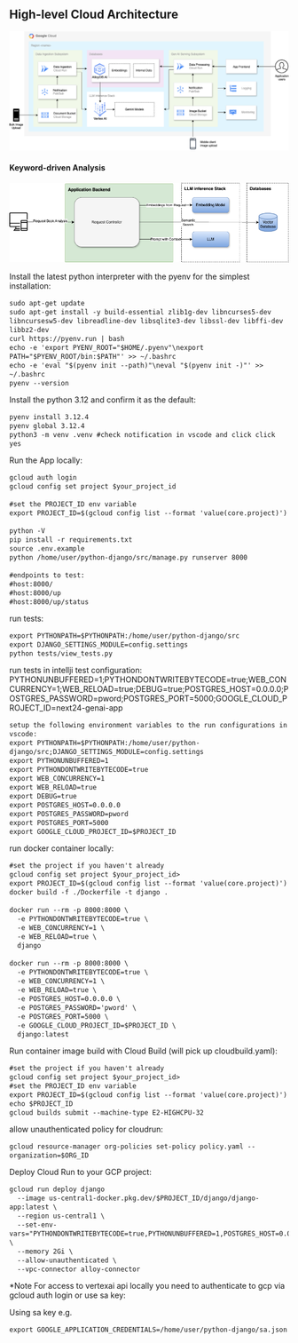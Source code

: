 ## High-level Cloud Architecture
![High-level Architecture Diagram](diagrams/high-level-architecture.png)

#### Keyword-driven Analysis
![Keyword Driven Analysis Diagram](diagrams/keyword-driven-book-analysis.png)

Install the latest python interpreter with the pyenv for the simplest installation:
```shell
sudo apt-get update 
sudo apt-get install -y build-essential zlib1g-dev libncurses5-dev libncursesw5-dev libreadline-dev libsqlite3-dev libssl-dev libffi-dev libbz2-dev
curl https://pyenv.run | bash
echo -e 'export PYENV_ROOT="$HOME/.pyenv"\nexport PATH="$PYENV_ROOT/bin:$PATH"' >> ~/.bashrc
echo -e 'eval "$(pyenv init --path)"\neval "$(pyenv init -)"' >> ~/.bashrc
pyenv --version
```

Install the python 3.12 and confirm it as the default:
```shell
pyenv install 3.12.4
pyenv global 3.12.4
python3 -m venv .venv #check notification in vscode and click click yes
```

Run the App locally:
```shell
gcloud auth login
gcloud config set project $your_project_id

#set the PROJECT_ID env variable
export PROJECT_ID=$(gcloud config list --format 'value(core.project)')

python -V
pip install -r requirements.txt
source .env.example
python /home/user/python-django/src/manage.py runserver 8000

#endpoints to test:
#host:8000/
#host:8000/up
#host:8000/up/status
````

run tests:
```shell
export PYTHONPATH=$PYTHONPATH:/home/user/python-django/src
export DJANGO_SETTINGS_MODULE=config.settings
python tests/view_tests.py
````

run tests in intellji test configuration:
PYTHONUNBUFFERED=1;PYTHONDONTWRITEBYTECODE=true;WEB_CONCURRENCY=1;WEB_RELOAD=true;DEBUG=true;POSTGRES_HOST=0.0.0.0;POSTGRES_PASSWORD=pword;POSTGRES_PORT=5000;GOOGLE_CLOUD_PROJECT_ID=next24-genai-app
```shell
setup the following environment variables to the run configurations in vscode:
export PYTHONPATH=$PYTHONPATH:/home/user/python-django/src;DJANGO_SETTINGS_MODULE=config.settings
export PYTHONUNBUFFERED=1
export PYTHONDONTWRITEBYTECODE=true
export WEB_CONCURRENCY=1 
export WEB_RELOAD=true
export DEBUG=true 
export POSTGRES_HOST=0.0.0.0 
export POSTGRES_PASSWORD=pword 
export POSTGRES_PORT=5000
export GOOGLE_CLOUD_PROJECT_ID=$PROJECT_ID
```

run docker container locally:
```shell
#set the project if you haven't already
gcloud config set project $your_project_id>
export PROJECT_ID=$(gcloud config list --format 'value(core.project)')
docker build -f ./Dockerfile -t django .

docker run --rm -p 8000:8000 \
  -e PYTHONDONTWRITEBYTECODE=true \
  -e WEB_CONCURRENCY=1 \
  -e WEB_RELOAD=true \
  django

docker run --rm -p 8000:8000 \
  -e PYTHONDONTWRITEBYTECODE=true \
  -e WEB_CONCURRENCY=1 \
  -e WEB_RELOAD=true \
  -e POSTGRES_HOST=0.0.0.0 \
  -e POSTGRES_PASSWORD='pword' \
  -e POSTGRES_PORT=5000 \
  -e GOOGLE_CLOUD_PROJECT_ID=$PROJECT_ID \
  django:latest
 ```

Run container image build with Cloud Build (will pick up cloudbuild.yaml):
```shell
#set the project if you haven't already
gcloud config set project $your_project_id>
#set the PROJECT_ID env variable
export PROJECT_ID=$(gcloud config list --format 'value(core.project)')
echo $PROJECT_ID
gcloud builds submit --machine-type E2-HIGHCPU-32
```

allow unauthenticated policy for cloudrun:
```shell
gcloud resource-manager org-policies set-policy policy.yaml --organization=$ORG_ID
```
Deploy Cloud Run to your GCP project:
```shell
gcloud run deploy django 
  --image us-central1-docker.pkg.dev/$PROJECT_ID/django/django-app:latest \
  --region us-central1 \
  --set-env-vars="PYTHONDONTWRITEBYTECODE=true,PYTHONUNBUFFERED=1,POSTGRES_HOST=0.0.0.0,POSTGRES_PASSWORD=pword,GOOGLE_CLOUD_PROJECT_ID=${$PROJECT_ID}" \
  --memory 2Gi \
  --allow-unauthenticated \
  --vpc-connector alloy-connector
```

*Note For access to vertexai api locally you need to authenticate to gcp via gcloud auth login or use sa key:

Using sa key e.g.
```shell
export GOOGLE_APPLICATION_CREDENTIALS=/home/user/python-django/sa.json
```

